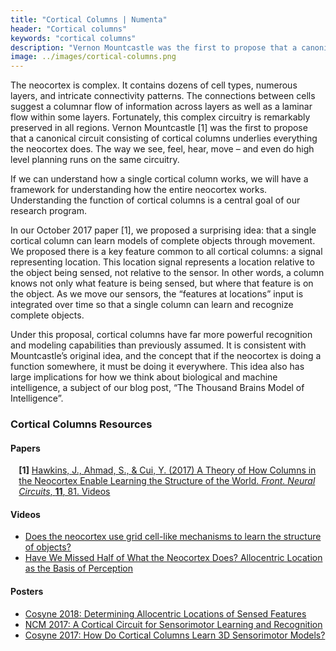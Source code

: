 ```yaml
---
title: "Cortical Columns | Numenta"
header: "Cortical columns"
keywords: "cortical columns"
description: "Vernon Mountcastle was the first to propose that a canonical circuit consisting of cortical columns underlies everything the neocortex does. Understanding the function of cortical columns is a central goal of our research program. On this page, you'll find all our resources regarding cortical columns."
image: ../images/cortical-columns.png
---
```


The neocortex is complex. It contains dozens of cell types, numerous layers, and intricate connectivity patterns. The connections between cells suggest a columnar flow of information across layers as well as a laminar flow within some layers. Fortunately, this complex circuitry is remarkably preserved in all regions. Vernon Mountcastle [1] was the first to propose that a canonical circuit consisting of cortical columns underlies everything the neocortex does. The way we see, feel, hear, move – and even do high level planning runs on the same circuitry.

If we can understand how a single cortical column works, we will have a framework for understanding how the entire neocortex works. Understanding the function of cortical columns is a central goal of our research program.

In our October 2017 paper [1], we proposed a surprising idea: that a single cortical column can learn models of complete objects through movement. We proposed there is a key feature common to all cortical columns: a signal representing location. This location signal represents a location relative to the object being sensed, not relative to the sensor. In other words, a column knows not only what feature is being sensed, but where that feature is on the object. As we move our sensors, the “features at locations” input is integrated over time so that a single column can learn and recognize complete objects.

Under this proposal, cortical columns have far more powerful recognition and modeling capabilities than previously assumed.  It is consistent with Mountcastle’s original idea, and the concept that if the neocortex is doing a function somewhere, it must be doing it everywhere. This idea also has large implications for how we think about biological and machine intelligence, a subject of our blog post, “The Thousand Brains Model of Intelligence”.

### Cortical Columns Resources

#### Papers

<span style="margin-left: 10pt; display:block"><b>[1]</b> <a href="https://numenta.com/resources/papers/a-theory-of-how-columns-in-the-neocortex-enable-learning-the-structure-of-the-world/">Hawkins, J., Ahmad, S., & Cui, Y. (2017) A Theory of How Columns in the Neocortex Enable Learning the Structure of the World. <i>Front. Neural Circuits</i>, <b>11</b>, 81.
Videos</a></span>

#### Videos
*	[Does the neocortex use grid cell-like mechanisms to learn the structure of objects?](/company/events/2018/04/16/simons-institute-berkeley/)
*	[Have We Missed Half of What the Neocortex Does? Allocentric Location as the Basis of Perception](/resources/papers-videos-and-more/jeff-hawkins-mit-talk/)

#### Posters
*	[Cosyne 2018: Determining Allocentric Locations of Sensed Features](/resources/papers-videos-and-more/cosyne-2018-allocentric-locations-of-sensed-features/)
*	[NCM 2017: A Cortical Circuit for Sensorimotor Learning and Recognition](/resources/papers-videos-and-more/ncm-2017a-cortical-circuit-for-learning-sensorimotor-representations/)
*	[Cosyne 2017: How Do Cortical Columns Learn 3D Sensorimotor Models?](https://numenta.com/resources/papers-videos-and-more/cosyne-2017-how-do-cortical-columns-learn-3d-sensorimotor-models/)
